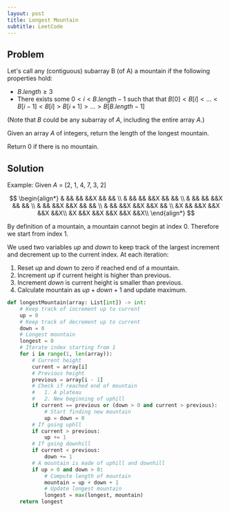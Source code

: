 ```yaml
---
layout: post
title: Longest Mountain
subtitle: LeetCode
---
```


## Problem
Let's call any (contiguous) subarray B (of A) a mountain if the following properties hold:

* $B.length \geq 3$
* There exists some $0 < i < B.length - 1$ such that that $B[0] < B[i] < \dots < B[i - 1] < B[i] > B[i + 1] > \dots > B[B.length - 1]$

(Note that $B$ could be any subarray of $A$, including the entire array $A$.)

Given an array $A$ of integers, return the length of the longest mountain.

Return 0 if there is no mountain.

## Solution

Example: Given $A$ = [2, 1, 4, 7, 3, 2]

$$
\begin{align*}
&  &&  &&  &&X &&  && \\
&  &&  &&  &&X &&  && \\
&  &&  &&  &&X &&  && \\
&  &&  &&X &&X &&  && \\
&  &&  &&X &&X &&X && \\
&X &&  &&X &&X &&X &&X\\
&X &&X &&X &&X &&X &&X\\
\end{align*}
$$

By definition of a mountain, a mountain cannot begin at index 0. Therefore we start from index 1.

We used two variables $up$ and $down$ to keep track of the largest increment and decrement up to the current index. At each iteration:

1. Reset $up$ and $down$ to zero if reached end of a mountain.
2. Increment $up$ if current height is higher than previous.
3. Increment $down$ is current height is smaller than previous.
4. Calculate mountain as $up + down + 1$ and update maximum.

```python
def longestMountain(array: List[int]) -> int:
    # Keep track of increment up to current
    up = 0
    # Keep track of decrement up to current
    down = 0
    # Longest mountain
    longest = 0
    # Iterate index starting from 1
    for i in range(1, len(array)):
        # Current height
        current = array[i]
        # Previous height
        previous = array[i - 1]
        # Check if reached end of mountain
        #   1. A plateau
        #   2. New beginning of uphill
        if current == previous or (down > 0 and current > previous):
            # Start finding new mountain
            up = down = 0
        # If going uphll
        if current > previous:
            up += 1
        # If going downhill
        if current < previous:
            down += 1
        # A mountain is made of uphill and downhill
        if up > 0 and down > 0:
            # Compute length of mountain
            mountain = up + down + 1
            # Update longest mountain
            longest = max(longest, mountain)
    return longest
```
